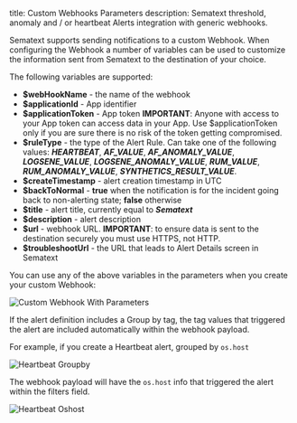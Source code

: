 title: Custom Webhooks Parameters
description: Sematext threshold, anomaly and / or heartbeat Alerts integration with generic webhooks.

Sematext supports sending notifications to a custom Webhook.  When configuring the Webhook a number of variables can be used to customize the information sent from Sematext to the destination of your choice. 

The following variables are supported:

 * **$webHookName** - the name of the webhook
 * **$applicationId** - App identifier
 * **$applicationToken** - App token **IMPORTANT**: Anyone with access to your App token can access data in your App. Use $applicationToken only if you are sure there is no risk of the token getting compromised.
 * **$ruleType** - the type of the Alert Rule. Can take one of the following values: ***HEARTBEAT***, ***AF_VALUE***, ***AF_ANOMALY_VALUE***, ***LOGSENE_VALUE***, ***LOGSENE_ANOMALY_VALUE***, ***RUM_VALUE***, ***RUM_ANOMALY_VALUE***, ***SYNTHETICS_RESULT_VALUE***.  
 * **$createTimestamp** - alert creation timestamp in UTC
 * **$backToNormal** - **true** when the notification is for the incident going back to non-alerting state; **false** otherwise
 * **$title** - alert title, currently equal to ***Sematext***
 * **$description** - alert description
 * **$url** - webhook URL. **IMPORTANT**: to ensure data is sent to the destination securely you must use HTTPS, not HTTP.
 * **$troubleshootUrl** - the URL that leads to Alert Details screen in Sematext

You can use any of the above variables in the parameters when you create your custom Webhook:

<img class="content-modal-image" alt="Custom Webhook With Parameters" src="../../images/integrations/custom-webhook-with-parameters.png" title="Create Custom Webhook With Parameters">

If the alert definition includes a Group by tag, the tag values that triggered the alert are included automatically within the webhook payload. 

For example, if you create a Heartbeat alert, grouped by `os.host`

<img class="content-modal-image" alt="Heartbeat Groupby" src="../../images/integrations/heartbeat-alert-groupby.png" title="Heartbeat Groupby">

The webhook payload will have the `os.host` info that triggered the alert within the filters field.

<img class="content-modal-image" alt="Heartbeat Oshost" src="../../images/integrations/heartbeat-alert-oshost.png" title="Heartbeat Oshost">
